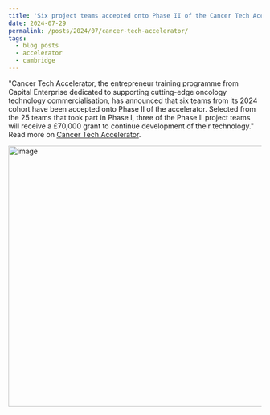 ```yaml
---
title: 'Six project teams accepted onto Phase II of the Cancer Tech Accelerator'
date: 2024-07-29
permalink: /posts/2024/07/cancer-tech-accelerator/
tags:
  - blog posts
  - accelerator
  - cambridge
---
```


"Cancer Tech Accelerator, the entrepreneur training programme from Capital Enterprise dedicated to supporting cutting-edge oncology technology commercialisation, has announced that six teams from its 2024 cohort have been accepted onto Phase II of the accelerator. Selected from the 25 teams that took part in Phase I, three of the Phase II project teams will receive a £70,000 grant to continue development of their technology." Read more on [Cancer Tech Accelerator](https://www.cancertechaccelerator.co.uk/2024/07/29/six-project-teams-accepted-onto-phase-ii-of-the-cancer-tech-accelerator/). 

<img width="520" alt="image" src="https://github.com/user-attachments/assets/198e4ea3-9c1a-4b3c-8ca9-4d6e72f68fdb" />
